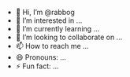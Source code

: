 - 👋 Hi, I’m @rabbog
- 👀 I’m interested in ...
- 🌱 I’m currently learning ...
- 💞️ I’m looking to collaborate on ...
- 📫 How to reach me ...
- 😄 Pronouns: ...
- ⚡ Fun fact: ...

<!---
rabbog/rabbog is a ✨ special ✨ repository because its `README.md` (this file) appears on your GitHub profile.
You can click the Preview link to take a look at your changes.
--->
